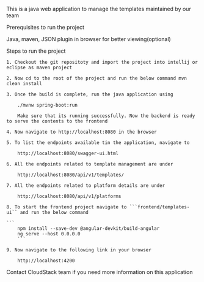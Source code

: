 This is a java web application to manage the templates maintained by our team

Prerequisites to run the project

Java, maven, JSON plugin in browser for better viewing(optional)

Steps to run the project

    1. Checkout the git repositoty and import the project into intellij or eclipse as maven project

    2. Now cd to the root of the project and run the below command mvn clean install

    3. Once the build is complete, run the java application using

        ./mvnw spring-boot:run

        Make sure that its running successfully. Now the backend is ready to serve the contents to the frontend

    4. Now navigate to http://localhost:8080 in the browser

    5. To list the endpoints available tin the application, navigate to

        http://localhost:8080/swagger-ui.html

    6. All the endpoints related to template management are under

        http://localhost:8080/api/v1/templates/

    7. All the endpoints related to platform details are under

        http://localhost:8080/api/v1/platforms

    8. To start the frontend project navigate to ```frontend/templates-ui`` and run the below command

	```
        npm install --save-dev @angular-devkit/build-angular
        ng serve --host 0.0.0.0
        ```

    9. Now navigate to the following link in your browser

        http://localhost:4200

Contact CloudStack team if you need more information on this application
